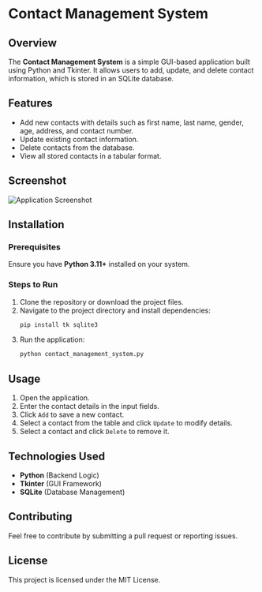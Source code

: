 # Contact Management System

## Overview
The **Contact Management System** is a simple GUI-based application built using Python and Tkinter. It allows users to add, update, and delete contact information, which is stored in an SQLite database.

## Features
- Add new contacts with details such as first name, last name, gender, age, address, and contact number.
- Update existing contact information.
- Delete contacts from the database.
- View all stored contacts in a tabular format.

## Screenshot
![Application Screenshot](image.png)

## Installation
### Prerequisites
Ensure you have **Python 3.11+** installed on your system.

### Steps to Run
1. Clone the repository or download the project files.
2. Navigate to the project directory and install dependencies:
   ```sh
   pip install tk sqlite3
   ```
3. Run the application:
   ```sh
   python contact_management_system.py
   ```

## Usage
1. Open the application.
2. Enter the contact details in the input fields.
3. Click `Add` to save a new contact.
4. Select a contact from the table and click `Update` to modify details.
5. Select a contact and click `Delete` to remove it.

## Technologies Used
- **Python** (Backend Logic)
- **Tkinter** (GUI Framework)
- **SQLite** (Database Management)

## Contributing
Feel free to contribute by submitting a pull request or reporting issues.

## License
This project is licensed under the MIT License.

